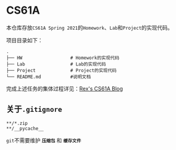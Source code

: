 # CS61A

本仓库存放`CS61A Spring 2021`的`Homework`、`Lab`和`Project`的实现代码。

项目目录如下：

```shell
.
├── HW					# Homework的实现代码
├── Lab					# Lab的实现代码
├── Project				# Project的实现代码
└── README.md	        #说明文档
```

完成上述任务的集体过程详见：[Rex's CS61A Blog](https://maxwell2020152049.github.io/categories/cs61a/)

## 关于`.gitignore`

```
**/*.zip
**/__pycache__
```

`git`不需要维护 **`压缩包`** 和 **`缓存文件`**

